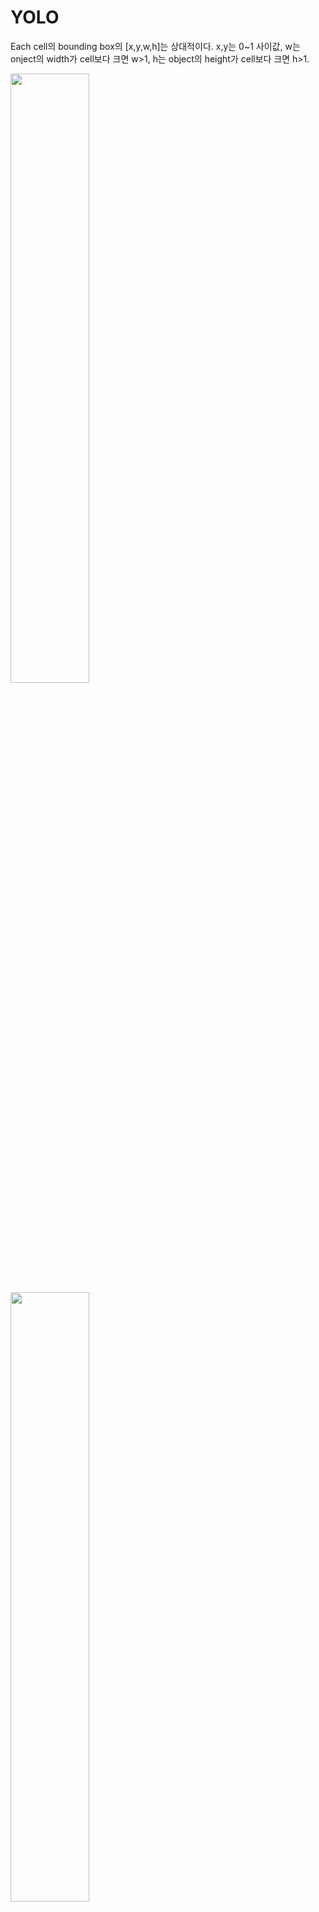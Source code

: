 # YOLO

Each cell의 bounding box의 [x,y,w,h]는 상대적이다. x,y는 0~1 사이값, w는 onject의 width가 cell보다 크면 w>1, h는 object의 height가 cell보다 크면 h>1.

<img src="https://github.com/hyeseongkim0/YOLO/blob/main/images/RelativeBoundingbox.JPG" width="50%">

<img src="https://github.com/hyeseongkim0/YOLO/blob/main/images/labelcell.JPG" width="50%">

<img src="https://github.com/hyeseongkim0/YOLO/blob/main/images/predcell.JPG" width="50%">

Predictions will look very similar, but we will output two bounding boxes.

Prediction은 Wide와 tall에 따른 2개의 다른 bounding boxes를 출력하기 때문에  1 probability score + bounding box(4 parameters)가 2개 이다.

<img src="https://github.com/hyeseongkim0/YOLO/blob/main/images/predcell.JPG" width="50%">

#### 20 different classes + 1 probability score + bounding box(x,y,w,h : 4 parameters)

#### 20 different classes + 2 * (1 probability score + bounding box(x,y,w,h : 4 parameters))

<img src="https://github.com/hyeseongkim0/YOLO/blob/main/images/predcell.JPG" width="50%">
